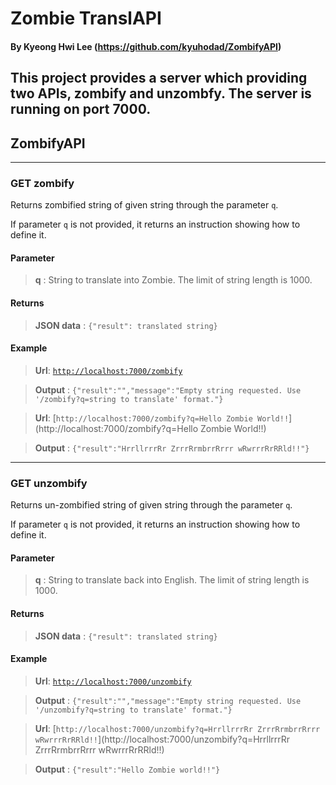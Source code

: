 # Zombie TranslAPI
#### By Kyeong Hwi Lee (https://github.com/kyuhodad/ZombifyAPI)

This project provides a server which providing two APIs, zombify and unzombfy. The server is running on port 7000.
-------------------------------------------------------------------------

## ZombifyAPI

-------------------------------------------------------------------------

### GET zombify

Returns zombified string of given string through the parameter `q`.

If parameter `q` is not provided, it returns an instruction showing how to define it.

#### Parameter
> **q** : String to translate into Zombie. The limit of string length is 1000.

#### Returns
>   **JSON data** : `{"result": translated string}`

#### Example
> **Url**: [`http://localhost:7000/zombify`](http://localhost:7000/zombify)

> **Output** : `{"result":"","message":"Empty string requested. Use '/zombify?q=string to translate' format."}`

> **Url**: [`http://localhost:7000/zombify?q=Hello Zombie World!!`](http://localhost:7000/zombify?q=Hello Zombie World!!)

> **Output** : `{"result":"HrrllrrrRr ZrrrRrmbrrRrrr wRwrrrRrRRld!!"}`

-------------------------------------------------------------------------

### GET unzombify

Returns un-zombified string of given string through the parameter `q`.

If parameter `q` is not provided, it returns an instruction showing how to define it.

#### Parameter
> **q** : String to translate back into English. The limit of string length is 1000.

#### Returns
>   **JSON data** : `{"result": translated string}`

#### Example
> **Url**: [`http://localhost:7000/unzombify`](http://localhost:7000/unzombify)

> **Output** : `{"result":"","message":"Empty string requested. Use '/unzombify?q=string to translate' format."}`

> **Url**: [`http://localhost:7000/unzombify?q=HrrllrrrRr ZrrrRrmbrrRrrr wRwrrrRrRRld!!`](http://localhost:7000/unzombify?q=HrrllrrrRr ZrrrRrmbrrRrrr wRwrrrRrRRld!!)

> **Output** : `{"result":"Hello Zombie world!!"}`
